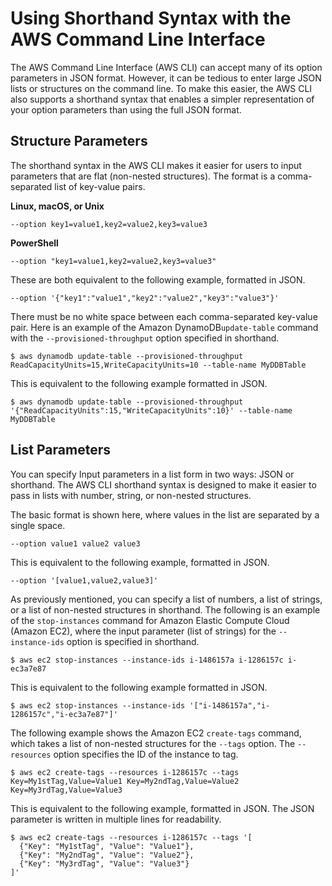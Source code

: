 # Using Shorthand Syntax with the AWS Command Line Interface<a name="cli-usage-shorthand"></a>

The AWS Command Line Interface \(AWS CLI\) can accept many of its option parameters in JSON format\. However, it can be tedious to enter large JSON lists or structures on the command line\. To make this easier, the AWS CLI also supports a shorthand syntax that enables a simpler representation of your option parameters than using the full JSON format\.

## Structure Parameters<a name="shorthand-structure-parameters"></a>

The shorthand syntax in the AWS CLI makes it easier for users to input parameters that are flat \(non\-nested structures\)\. The format is a comma\-separated list of key\-value pairs\.

**Linux, macOS, or Unix**

```
--option key1=value1,key2=value2,key3=value3
```

**PowerShell**

```
--option "key1=value1,key2=value2,key3=value3"
```

These are both equivalent to the following example, formatted in JSON\.

```
--option '{"key1":"value1","key2":"value2","key3":"value3"}'
```

There must be no white space between each comma\-separated key\-value pair\. Here is an example of the Amazon DynamoDB`update-table` command with the `--provisioned-throughput` option specified in shorthand\.

```
$ aws dynamodb update-table --provisioned-throughput ReadCapacityUnits=15,WriteCapacityUnits=10 --table-name MyDDBTable
```

This is equivalent to the following example formatted in JSON\.

```
$ aws dynamodb update-table --provisioned-throughput '{"ReadCapacityUnits":15,"WriteCapacityUnits":10}' --table-name MyDDBTable
```

## List Parameters<a name="shorthand-list-parameters"></a>

You can specify Input parameters in a list form in two ways: JSON or shorthand\. The AWS CLI shorthand syntax is designed to make it easier to pass in lists with number, string, or non\-nested structures\. 

The basic format is shown here, where values in the list are separated by a single space\.

```
--option value1 value2 value3
```

This is equivalent to the following example, formatted in JSON\.

```
--option '[value1,value2,value3]'
```

As previously mentioned, you can specify a list of numbers, a list of strings, or a list of non\-nested structures in shorthand\. The following is an example of the `stop-instances` command for Amazon Elastic Compute Cloud \(Amazon EC2\), where the input parameter \(list of strings\) for the `--instance-ids` option is specified in shorthand\.

```
$ aws ec2 stop-instances --instance-ids i-1486157a i-1286157c i-ec3a7e87
```

This is equivalent to the following example formatted in JSON\.

```
$ aws ec2 stop-instances --instance-ids '["i-1486157a","i-1286157c","i-ec3a7e87"]'
```

The following example shows the Amazon EC2 `create-tags` command, which takes a list of non\-nested structures for the `--tags` option\. The `--resources` option specifies the ID of the instance to tag\.

```
$ aws ec2 create-tags --resources i-1286157c --tags Key=My1stTag,Value=Value1 Key=My2ndTag,Value=Value2 Key=My3rdTag,Value=Value3
```

This is equivalent to the following example, formatted in JSON\. The JSON parameter is written in multiple lines for readability\.

```
$ aws ec2 create-tags --resources i-1286157c --tags '[
  {"Key": "My1stTag", "Value": "Value1"},
  {"Key": "My2ndTag", "Value": "Value2"},
  {"Key": "My3rdTag", "Value": "Value3"}
]'
```